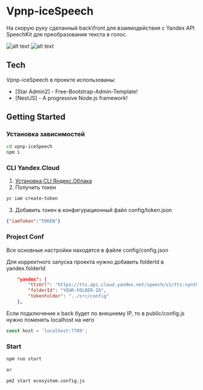 # Vpnp-iceSpeech

На скорую руку сделанный back\front для взаимодействия с Yandex API SpeechKit для преобразования текста в голос.

![alt text](https://i.ibb.co/vcpZwVQ/page-1.png)
![alt text](https://i.ibb.co/N2jQXh1/page-2.png)


## Tech

Vpnp-iceSpeech в проекте использованы:

- [Star Admin2] - Free-Bootstrap-Admin-Template!
- [NestJS] - A progressive Node.js framework!


## Getting Started

### Установка зависимостей

```sh
cd vpnp-iceSpeech
npm i
```

### CLI Yandex.Cloud

1. [Установка CLI Яндекс.Облака](https://cloud.yandex.ru/docs/cli/quickstart#install)
2. Получить токен

```sh
yc iam create-token
```

3. Добавить токен в конфигурационный файл config/token.json

```json
{"iamToken":"TOKEN"}
```

### Project Conf

Все основные настройки находятся в файле config/config.json

Для корректного запуска проекта нужно добавить folderId в yandex.folderId


```json
    "yandex": {
        "ttsUrl": "https://tts.api.cloud.yandex.net/speech/v1/tts:synthesize",
        "folderId": "YOUR-FOLDER-ID",
        "tokenFolder": "../src/config"
    },
```

Если подключение к back будет по внешнему IP, то в public/config.js нужно поменять localhost на него

```js
const host = 'localhost:7789';
```

### Start

```sh
npm run start

or

pm2 start ecosystem.config.js 
```
